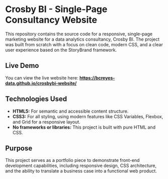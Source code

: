 # Crosby BI - Single-Page Consultancy Website

This repository contains the source code for a responsive, single-page marketing website for a data analytics consultancy, Crosby BI. The project was built from scratch with a focus on clean code, modern CSS, and a clear user experience based on the StoryBrand framework.

## Live Demo

You can view the live website here: **https://bcreyes-data.github.io/crosbybi-website/**

## Technologies Used

*   **HTML5:** For semantic and accessible content structure.
*   **CSS3:** For all styling, using modern features like CSS Variables, Flexbox, and Grid for a responsive layout.
*   **No frameworks or libraries:** This project is built with pure HTML and CSS.

## Purpose

This project serves as a portfolio piece to demonstrate front-end development capabilities, including responsive design, CSS architecture, and the ability to translate a business case into a functional web product.
